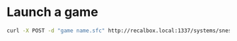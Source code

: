 Launch a game
=============

```bash
curl -X POST -d "game name.sfc" http://recalbox.local:1337/systems/snes/launcher
```
